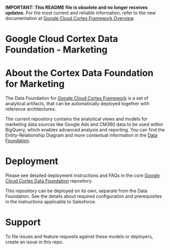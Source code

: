 **IMPORTANT: This README file is obsolete and no longer receives updates.** For the most current and reliable information, refer to the new documentation at [Google Cloud Cortex Framework Overview](https://cloud.google.com/cortex/docs/overview).

# **Google Cloud Cortex Data Foundation - Marketing**

# About the Cortex Data Foundation for Marketing
The Data Foundation for [Google Cloud Cortex Framework](https://cloud.google.com/solutions/cortex) is a set of analytical artifacts, that can be automatically deployed together with reference architectures.

The current repository contains the analytical views and models for marketing data sources like Google Ads and CM360 data to be used within BigQuery, which enables advanced analysis and reporting. You can find the Entity-Relationship Diagram and more contextual information in the [Data Foundation](https://github.com/GoogleCloudPlatform/cortex-data-foundation).

# **Deployment**

Please see detailed deployment instructions and FAQs in the core [Google Cloud Cortex Data Foundation](https://github.com/GoogleCloudPlatform/cortex-data-foundation) repository.

This repository can be deployed on its own, separate from the Data Foundation. See the details about required configuration and prerequisites in the instructions applicable to Salesforce.

# Support

To file issues and feature requests against these models or deployers, create an issue in this repo.

